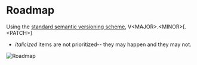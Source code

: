 Roadmap
===

Using the [standard semantic versioning scheme](https://semver.org/),
V\<MAJOR\>.\<MINOR\>[.\<PATCH\>]  
- _italicized_ items are not prioritized-- they may happen and they may not.

![Roadmap](http://www.plantuml.com/plantuml/proxy?src=https://raw.github.com/KaceCottam/WireStructure/master/docs/Roadmap.txt?)
